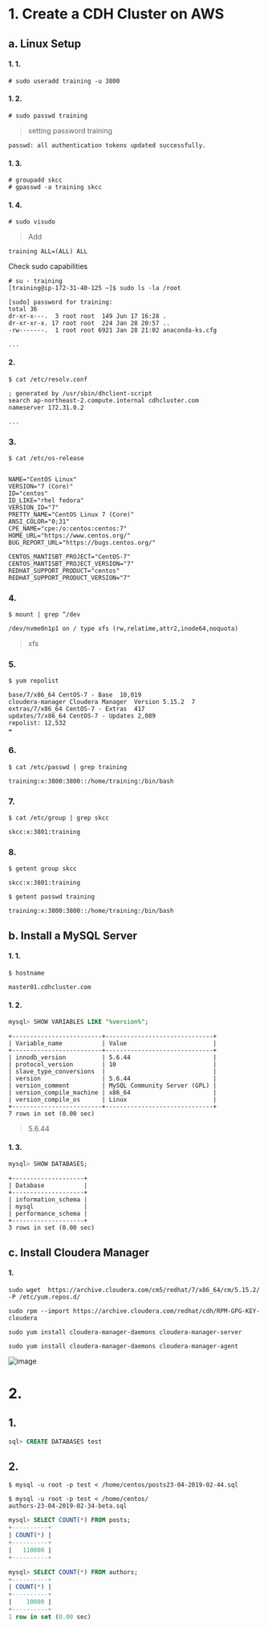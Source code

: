 # 1. Create a CDH Cluster on AWS

## a. Linux Setup
#### 1. 1.
```
# sudo useradd training -u 3800
```
#### 1. 2.
```
# sudo passwd training
```
> setting password training
```
passwd: all authentication tokens updated successfully.
```

#### 1. 3.
```
# groupadd skcc
# gpasswd -a training skcc
```

#### 1. 4.
```
# sudo visudo
```
> Add
```
training ALL=(ALL) ALL
```

Check sudo capabilities
```
# su - training
[training@ip-172-31-40-125 ~]$ sudo ls -la /root

[sudo] password for training:
total 36
dr-xr-x---.  3 root root  149 Jun 17 16:28 .
dr-xr-xr-x. 17 root root  224 Jan 28 20:57 ..
-rw-------.  1 root root 6921 Jan 28 21:02 anaconda-ks.cfg

...
```

#### 2.
```
$ cat /etc/resolv.conf

; generated by /usr/sbin/dhclient-script
search ap-northeast-2.compute.internal cdhcluster.com
nameserver 172.31.0.2

...
```

### 3.
```
$ cat /etc/os-release


NAME="CentOS Linux"
VERSION="7 (Core)"
ID="centos"
ID_LIKE="rhel fedora"
VERSION_ID="7"
PRETTY_NAME="CentOS Linux 7 (Core)"
ANSI_COLOR="0;31"
CPE_NAME="cpe:/o:centos:centos:7"
HOME_URL="https://www.centos.org/"
BUG_REPORT_URL="https://bugs.centos.org/"

CENTOS_MANTISBT_PROJECT="CentOS-7"
CENTOS_MANTISBT_PROJECT_VERSION="7"
REDHAT_SUPPORT_PRODUCT="centos"
REDHAT_SUPPORT_PRODUCT_VERSION="7"
```

### 4.
```
$ mount | grep ^/dev

/dev/nvme0n1p1 on / type xfs (rw,relatime,attr2,inode64,noquota)
```
>xfs

### 5.
```
$ yum repolist

base/7/x86_64 CentOS-7 - Base  10,019
cloudera-manager Cloudera Manager  Version 5.15.2  7
extras/7/x86_64 CentOS-7 - Extras  417
updates/7/x86_64 CentOS-7 - Updates 2,089
repolist: 12,532
=
```

### 6.
```
$ cat /etc/passwd | grep training

training:x:3800:3800::/home/training:/bin/bash
```

### 7.
```
$ cat /etc/group | grep skcc

skcc:x:3801:training
```

### 8.
```
$ getent group skcc

skcc:x:3801:training

$ getent passwd training

training:x:3800:3800::/home/training:/bin/bash
```

## b. Install a MySQL Server

#### 1. 1.
```
$ hostname

master01.cdhcluster.com
```

#### 1. 2.
```sql
mysql> SHOW VARIABLES LIKE "%version%";
```
```
+-------------------------+------------------------------+
| Variable_name           | Value                        |
+-------------------------+------------------------------+
| innodb_version          | 5.6.44                       |
| protocol_version        | 10                           |
| slave_type_conversions  |                              |
| version                 | 5.6.44                       |
| version_comment         | MySQL Community Server (GPL) |
| version_compile_machine | x86_64                       |
| version_compile_os      | Linux                        |
+-------------------------+------------------------------+
7 rows in set (0.00 sec)
```
>5.6.44

#### 1. 3.
```sql
mysql> SHOW DATABASES;
```
```
+--------------------+
| Database           |
+--------------------+
| information_schema |
| mysql              |
| performance_schema |
+--------------------+
3 rows in set (0.00 sec)
```

## c. Install Cloudera Manager

#### 1.
```
sudo wget  https://archive.cloudera.com/cm5/redhat/7/x86_64/cm/5.15.2/ -P /etc/yum.repos.d/

sudo rpm --import https://archive.cloudera.com/redhat/cdh/RPM-GPG-KEY-cloudera

sudo yum install cloudera-manager-daemons cloudera-manager-server

sudo yum install cloudera-manager-daemons cloudera-manager-agent
```

![image](https://user-images.githubusercontent.com/28293389/59743181-72d26f00-92aa-11e9-84ce-1ba151bdbd12.png)


# 2.
## 1.
```sql
sql> CREATE DATABASES test
```

## 2.
```
$ mysql -u root -p test < /home/centos/posts23-04-2019-02-44.sql

$ mysql -u root -p test < /home/centos/
authors-23-04-2019-02-34-beta.sql 
```

```sql
mysql> SELECT COUNT(*) FROM posts;
+----------+
| COUNT(*) |
+----------+
|   110000 |
+----------+

mysql> SELECT COUNT(*) FROM authors;
+----------+
| COUNT(*) |
+----------+
|    10000 |
+----------+
1 row in set (0.00 sec)

```
